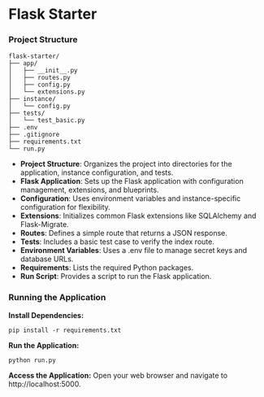 # Flask Starter

### Project Structure

```
flask-starter/
├── app/
│   ├── __init__.py
│   ├── routes.py
│   ├── config.py
│   └── extensions.py
├── instance/
│   └── config.py
├── tests/
│   └── test_basic.py
├── .env
├── .gitignore
├── requirements.txt
└── run.py
```

- **Project Structure**: Organizes the project into directories for the application, instance configuration, and tests.
- **Flask Application**: Sets up the Flask application with configuration management, extensions, and blueprints.
- **Configuration**: Uses environment variables and instance-specific configuration for flexibility.
- **Extensions**: Initializes common Flask extensions like SQLAlchemy and Flask-Migrate.
- **Routes**: Defines a simple route that returns a JSON response.
- **Tests**: Includes a basic test case to verify the index route.
- **Environment Variables**: Uses a .env file to manage secret keys and database URLs.
- **Requirements**: Lists the required Python packages.
- **Run Script**: Provides a script to run the Flask application.

### Running the Application

**Install Dependencies:**

```
pip install -r requirements.txt
```

**Run the Application:**

```
python run.py
```

**Access the Application:** Open your web browser and navigate to http://localhost:5000.


